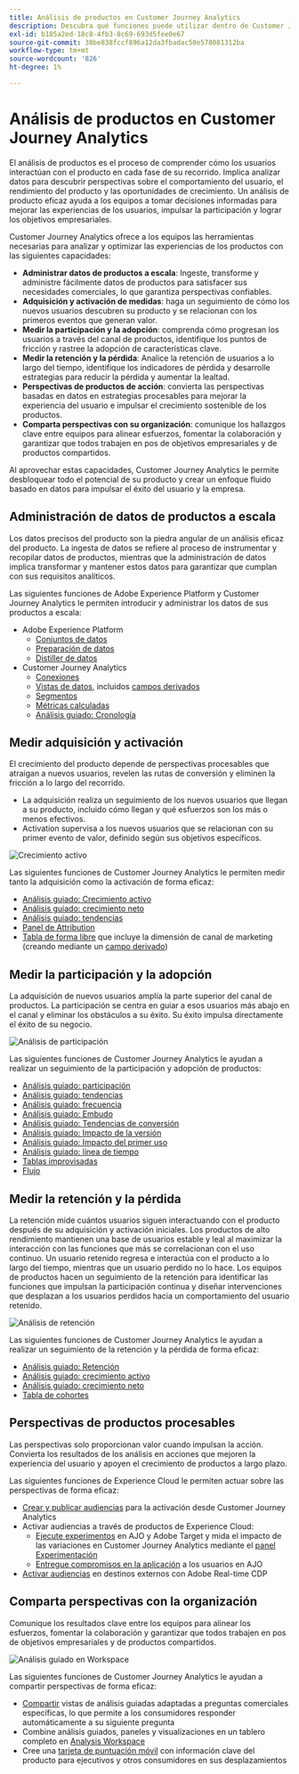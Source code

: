 ```yaml
---
title: Análisis de productos en Customer Journey Analytics
description: Descubra qué funciones puede utilizar dentro de Customer Journey Analytics para realizar análisis de productos de forma eficaz.
exl-id: b185a2ed-18c8-4fb3-8c69-693d5fee0e67
source-git-commit: 38be838fccf896a12da3fbadac50e578081312ba
workflow-type: tm+mt
source-wordcount: '826'
ht-degree: 1%

---
```


# Análisis de productos en Customer Journey Analytics

El análisis de productos es el proceso de comprender cómo los usuarios interactúan con el producto en cada fase de su recorrido. Implica analizar datos para descubrir perspectivas sobre el comportamiento del usuario, el rendimiento del producto y las oportunidades de crecimiento. Un análisis de producto eficaz ayuda a los equipos a tomar decisiones informadas para mejorar las experiencias de los usuarios, impulsar la participación y lograr los objetivos empresariales.

Customer Journey Analytics ofrece a los equipos las herramientas necesarias para analizar y optimizar las experiencias de los productos con las siguientes capacidades:

* **Administrar datos de productos a escala**: Ingeste, transforme y administre fácilmente datos de productos para satisfacer sus necesidades comerciales, lo que garantiza perspectivas confiables.
* **Adquisición y activación de medidas**: haga un seguimiento de cómo los nuevos usuarios descubren su producto y se relacionan con los primeros eventos que generan valor.
* **Medir la participación y la adopción**: comprenda cómo progresan los usuarios a través del canal de productos, identifique los puntos de fricción y rastree la adopción de características clave.
* **Medir la retención y la pérdida**: Analice la retención de usuarios a lo largo del tiempo, identifique los indicadores de pérdida y desarrolle estrategias para reducir la pérdida y aumentar la lealtad.
* **Perspectivas de productos de acción**: convierta las perspectivas basadas en datos en estrategias procesables para mejorar la experiencia del usuario e impulsar el crecimiento sostenible de los productos.
* **Comparta perspectivas con su organización**: comunique los hallazgos clave entre equipos para alinear esfuerzos, fomentar la colaboración y garantizar que todos trabajen en pos de objetivos empresariales y de productos compartidos.

Al aprovechar estas capacidades, Customer Journey Analytics le permite desbloquear todo el potencial de su producto y crear un enfoque fluido basado en datos para impulsar el éxito del usuario y la empresa.

## Administración de datos de productos a escala

Los datos precisos del producto son la piedra angular de un análisis eficaz del producto. La ingesta de datos se refiere al proceso de instrumentar y recopilar datos de productos, mientras que la administración de datos implica transformar y mantener estos datos para garantizar que cumplan con sus requisitos analíticos.

Las siguientes funciones de Adobe Experience Platform y Customer Journey Analytics le permiten introducir y administrar los datos de sus productos a escala:

* Adobe Experience Platform
   * [Conjuntos de datos&#x200B;](https://experienceleague.adobe.com/es/docs/experience-platform/catalog/datasets/overview)
   * [Preparación de datos&#x200B;](https://experienceleague.adobe.com/es/docs/experience-platform/data-prep/home)
   * [Distiller de datos&#x200B;](https://experienceleague.adobe.com/es/docs/experience-platform/query/data-distiller/overview)
* Customer Journey Analytics
   * [Conexiones&#x200B;](/help/connections/overview.md)
   * [Vistas de datos](/help/data-views/data-views.md), incluidos [campos derivados&#x200B;](/help/data-views/derived-fields/derived-fields.md)
   * [Segmentos&#x200B;](/help/components/segments/seg-overview.md)
   * [Métricas calculadas ](/help/components/calc-metrics/calc-metr-overview.md)
   * [Análisis guiado&#x200B;: Cronología&#x200B;](/help/guided-analysis/types/timeline.md)

## Medir adquisición y activación

El crecimiento del producto depende de perspectivas procesables que atraigan a nuevos usuarios, revelen las rutas de conversión y eliminen la fricción a lo largo del recorrido.

* La adquisición realiza un seguimiento de los nuevos usuarios que llegan a su producto, incluido cómo llegan y qué esfuerzos son los más o menos efectivos.
* Activation supervisa a los nuevos usuarios que se relacionan con su primer evento de valor, definido según sus objetivos específicos.

![Crecimiento activo](/help/guided-analysis/assets/active.png)

Las siguientes funciones de Customer Journey Analytics le permiten medir tanto la adquisición como la activación de forma eficaz:

* [Análisis guiado&#x200B;: Crecimiento activo](/help/guided-analysis/types/active-growth.md)
* [Análisis guiado: crecimiento neto](/help/guided-analysis/types/net-growth.md)
* [Análisis guiado: tendencias](/help/guided-analysis//types/trends.md)
* [Panel de Attribution&#x200B;](/help/analysis-workspace/c-panels/attribution.md)
* [Tabla de forma libre](/help/analysis-workspace/c-panels/freeform-panel.md) que incluye la dimensión de canal de marketing (creando mediante un [campo derivado](/help/data-views/derived-fields/derived-fields.md))

## Medir la participación y la adopción

La adquisición de nuevos usuarios amplía la parte superior del canal de productos. La participación se centra en guiar a esos usuarios más abajo en el canal y eliminar los obstáculos a su éxito. Su éxito impulsa directamente el éxito de su negocio.

![Análisis de participación](/help/guided-analysis/assets/feature-matrix.png)

Las siguientes funciones de Customer Journey Analytics le ayudan a realizar un seguimiento de la participación y adopción de productos:

* [Análisis guiado: participación](/help/guided-analysis/types/engagement.md)
* [Análisis guiado: tendencias](/help/guided-analysis/types/trends.md)
* [Análisis guiado: frecuencia](/help/guided-analysis/types/frequency.md)
* [Análisis guiado: Embudo](/help/guided-analysis/types/funnel.md)
* [Análisis guiado: Tendencias de conversión](/help/guided-analysis/types/conversion-trends.md)
* [Análisis guiado: Impacto de la versión](/help/guided-analysis/types/release-impact.md)
* [Análisis guiado: Impacto del primer uso&#x200B;](/help/guided-analysis/types/first-use-impact.md)
* [Análisis guiado: línea de tiempo](/help/guided-analysis/types/timeline.md)
* [Tablas improvisadas&#x200B;](/help/analysis-workspace/c-panels/freeform-panel.md)
* [Flujo](/help/analysis-workspace/visualizations/c-flow/flow.md)

## Medir la retención y la pérdida

La retención mide cuántos usuarios siguen interactuando con el producto después de su adquisición y activación iniciales. Los productos de alto rendimiento mantienen una base de usuarios estable y leal al maximizar la interacción con las funciones que más se correlacionan con el uso continuo. Un usuario retenido regresa e interactúa con el producto a lo largo del tiempo, mientras que un usuario perdido no lo hace. Los equipos de productos hacen un seguimiento de la retención para identificar las funciones que impulsan la participación continua y diseñar intervenciones que desplazan a los usuarios perdidos hacia un comportamiento del usuario retenido.

![Análisis de retención](/help/guided-analysis/assets/retention.png)

Las siguientes funciones de Customer Journey Analytics le ayudan a realizar un seguimiento de la retención y la pérdida de forma eficaz:

* [Análisis guiado: Retención](/help/guided-analysis/types/retention.md)&#x200B;
* [Análisis guiado: crecimiento activo](/help/guided-analysis/types/active-growth.md)
* [Análisis guiado: crecimiento neto](/help/guided-analysis/types/net-growth.md)
* [Tabla de cohortes&#x200B;](/help/analysis-workspace/visualizations/cohort-table/cohort-analysis.md)

## Perspectivas de productos procesables

Las perspectivas solo proporcionan valor cuando impulsan la acción. Convierta los resultados de los análisis en acciones que mejoren la experiencia del usuario y apoyen el crecimiento de productos a largo plazo.

Las siguientes funciones de Experience Cloud le permiten actuar sobre las perspectivas de forma eficaz:

* [Crear y publicar audiencias](/help/components/audiences/publish.md)&#x200B; para la activación desde Customer Journey Analytics
* Activar audiencias a través de productos de Experience Cloud:
   * [Ejecute experimentos](https://experienceleague.adobe.com/es/docs/journey-optimizer/using/content-management/content-experiment/get-started-experiment) en AJO y Adobe Target y mida el impacto de las variaciones en Customer Journey Analytics mediante el [panel Experimentación](/help/analysis-workspace/c-panels/experimentation.md)
   * [Entregue compromisos en la aplicación](https://experienceleague.adobe.com/es/docs/journey-optimizer/using/channels/in-app/get-started-in-app) a los usuarios en AJO
* [Activar audiencias](https://experienceleague.adobe.com/es/docs/experience-platform/destinations/ui/activate/activation-overview) en destinos externos con Adobe Real-time CDP&#x200B;

## Comparta perspectivas con la organización&#x200B;

Comunique los resultados clave entre los equipos para alinear los esfuerzos, fomentar la colaboración y garantizar que todos trabajen en pos de objetivos empresariales y de productos compartidos.

![Análisis guiado en Workspace](assets/guided-analysis-workspace.png)

Las siguientes funciones de Customer Journey Analytics le ayudan a compartir perspectivas de forma eficaz:

* [Compartir](/help/analysis-workspace/curate-share/share-projects.md) vistas de análisis guiadas adaptadas a preguntas comerciales específicas, lo que permite a los consumidores responder automáticamente a su siguiente pregunta
* Combine análisis guiados, paneles y visualizaciones en un tablero completo en [Analysis Workspace](/help/analysis-workspace/home.md)
* Cree una [tarjeta de puntuación móvil](/help/mobile-app/home.md) con información clave del producto para ejecutivos y otros consumidores en sus desplazamientos
